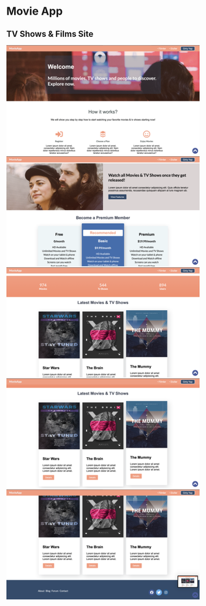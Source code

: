 # Movie App 
## TV Shows & Films Site
<img src="https://github.com/musabeytekin/images/blob/main/view/1.png" style="width: 600px;" alt="index page">
<img src="https://github.com/musabeytekin/images/blob/main/view/2.png" style="width: 600px;" alt="index page">
<img src="https://github.com/musabeytekin/images/blob/main/view/3.png" style="width: 600px;" alt="index page">
<img src="https://github.com/musabeytekin/images/blob/main/view/4.png" style="width: 600px;" alt="index page">
<img src="https://github.com/musabeytekin/images/blob/main/view/5.png" style="width: 600px;" alt="index page">

